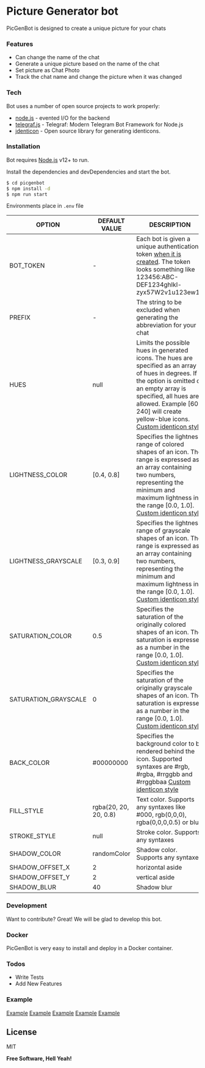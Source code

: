 # Picture Generator bot

PicGenBot is designed to create a unique picture for your chats

### Features

- Can change the name of the chat
- Generate a unique picture based on the name of the chat
- Set picture as Chat Photo
- Track the chat name and change the picture when it was changed

### Tech

Bot uses a number of open source projects to work properly:

- [node.js] - evented I/O for the backend
- [telegraf.js] - Telegraf: Modern Telegram Bot Framework for Node.js
- [jdenticon] - Open source library for generating identicons.

### Installation

Bot requires [Node.js] v12+ to run.

Install the dependencies and devDependencies and start the bot.

```sh
$ cd picgenbot
$ npm install -d
$ npm run start
```

Environments place in `.env` file

| OPTION               | DEFAULT VALUE         | DESCRIPTION                                                                                                                                                                                                                                                  |
| -------------------- | --------------------- | ------------------------------------------------------------------------------------------------------------------------------------------------------------------------------------------------------------------------------------------------------------ |
| BOT_TOKEN            | -                     | Each bot is given a unique authentication token [when it is created](https://core.telegram.org/bots#6-botfather). The token looks something like 123456:ABC-DEF1234ghIkl-zyx57W2v1u123ew11                                                                   |
| PREFIX               | -                     | The string to be excluded when generating the abbreviation for your chat                                                                                                                                                                                     |
| HUES                 | null                  | Limits the possible hues in generated icons. The hues are specified as an array of hues in degrees. If the option is omitted or an empty array is specified, all hues are allowed. Example [60, 240] will create yellow-blue icons. [Custom identicon style] |
| LIGHTNESS_COLOR      | [0.4, 0.8]            | Specifies the lightness range of colored shapes of an icon. The range is expressed as an array containing two numbers, representing the minimum and maximum lightness in the range [0.0, 1.0]. [Custom identicon style]                                      |
| LIGHTNESS_GRAYSCALE  | [0.3, 0.9]            | Specifies the lightness range of grayscale shapes of an icon. The range is expressed as an array containing two numbers, representing the minimum and maximum lightness in the range [0.0, 1.0]. [Custom identicon style]                                    |
| SATURATION_COLOR     | 0.5                   | Specifies the saturation of the originally colored shapes of an icon. The saturation is expressed as a number in the range [0.0, 1.0]. [Custom identicon style]                                                                                              |
| SATURATION_GRAYSCALE | 0                     | Specifies the saturation of the originally grayscale shapes of an icon. The saturation is expressed as a number in the range [0.0, 1.0]. [Custom identicon style]                                                                                            |
| BACK_COLOR           | #00000000             | Specifies the background color to be rendered behind the icon. Supported syntaxes are #rgb, #rgba, #rrggbb and #rrggbbaa [Custom identicon style]                                                                                                            |
| FILL_STYLE           | rgba(20, 20, 20, 0.8) | Text color. Supports any syntaxes like #000, rgb(0,0,0), rgba(0,0,0,0.5) or blue                                                                                                                                                                             |
| STROKE_STYLE         | null                  | Stroke color. Supports any syntaxes                                                                                                                                                                                                                          |
| SHADOW_COLOR         | randomColor           | Shadow color. Supports any syntaxes                                                                                                                                                                                                                          |
| SHADOW_OFFSET_X      | 2                     | horizontal aside                                                                                                                                                                                                                                             |
| SHADOW_OFFSET_Y      | 2                     | vertical aside                                                                                                                                                                                                                                               |
| SHADOW_BLUR          | 40                    | Shadow blur                                                                                                                                                                                                                                                  |

### Development

Want to contribute? Great!
We will be glad to develop this bot.

### Docker

PicGenBot is very easy to install and deploy in a Docker container.

### Todos

- Write Tests
- Add New Features

### Example

[Example](https://i.ibb.co/zS8Czb2/photo-2020-09-17-18-27-11.jpg)
[Example](https://i.ibb.co/x3PZZVj/photo-2020-09-17-18-27-23.jpg)
[Example](https://i.ibb.co/jDqnTbM/photo-2020-09-17-18-27-29.jpg)
[Example](https://i.ibb.co/qsfWS1b/photo-2020-09-17-18-27-38.jpg)
[Example](https://i.ibb.co/2c71MbF/photo-2020-09-17-18-27-51.jpg)

## License

MIT

**Free Software, Hell Yeah!**

[//]: # "These are reference links used in the body of this note and get stripped out when the markdown processor does its job. There is no need to format nicely because it shouldn't be seen. Thanks SO - http://stackoverflow.com/questions/4823468/store-comments-in-markdown-syntax"
[node.js]: http://nodejs.org
[telegraf.js]: https://telegraf.js.org/
[jdenticon]: https://jdenticon.com/
[custom identicon style]: https://jdenticon.com/icon-designer.html?config=343229ff11683213274c255a
